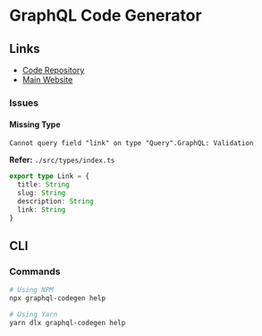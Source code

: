 # GraphQL Code Generator

## Links

- [Code Repository](https://github.com/dotansimha/graphql-code-generator)
- [Main Website](https://graphql-code-generator.com)

<!-- ## Providers

- []() -->

### Issues

#### Missing Type

```log
Cannot query field "link" on type "Query".GraphQL: Validation
```

**Refer:** `./src/types/index.ts`

```ts
export type Link = {
  title: String
  slug: String
  description: String
  link: String
}
```

## CLI

### Commands

```sh
# Using NPM
npx graphql-codegen help

# Using Yarn
yarn dlx graphql-codegen help
```
